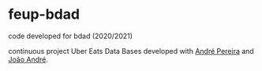 # feup-bdad

code developed for bdad (2020/2021)

continuous project Uber Eats Data Bases developed with [André Pereira](https://github.com/Andrepereira2001) and [João André](https://github.com/JoaoAMarinho).
